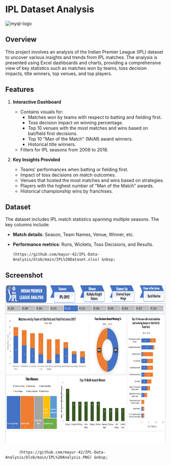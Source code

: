 # IPL Dataset Analysis
<img src="https://w7.pngwing.com/pngs/587/222/png-transparent-2011-indian-premier-league-logo-chennai-super-kings-2018-indian-premier-league-india-blue-text-logo.png" alt="myql-logo" width="200" height="100"/>

## Overview
This project involves an analysis of the Indian Premier League (IPL) dataset to uncover various insights and trends from IPL matches. The analysis is presented using Excel dashboards and charts, providing a comprehensive view of key statistics such as matches won by teams, toss decision impacts, title winners, top venues, and top players.

## Features
1. **Interactive Dashboard**
   - Contains visuals for:
     - Matches won by teams with respect to batting and fielding first.
     - Toss decision impact on winning percentage.
     - Top 10 venues with the most matches and wins based on bat/field first decisions.
     - Top 10 "Man of the Match" (MoM) award winners.
     - Historical title winners.
   - Filters for IPL seasons from 2008 to 2018.

2. **Key Insights Provided**
   - Teams' performances when batting or fielding first.
   - Impact of toss decisions on match outcomes.
   - Venues that hosted the most matches and wins based on strategies.
   - Players with the highest number of "Man of the Match" awards.
   - Historical championship wins by franchises.

## Dataset
The dataset includes IPL match statistics spanning multiple seasons. The key columns include:
- **Match details**: Season, Team Names, Venue, Winner, etc.
- **Performance metrics**: Runs, Wickets, Toss Decisions, and Results.
  
      (https://github.com/mayur-42/IPL-Data-Analysis/blob/main/IPL%20Dataset.xlsx) &nbsp;
  
## Screenshot

<img src="https://github.com/mayur-42/IPL-Data-Analysis/blob/main/IPL%20Analysis.PNG" alt="myql-logo" width="1000" height="500"/>

          (https://github.com/mayur-42/IPL-Data-Analysis/blob/main/IPL%20Analysis.PNG) &nbsp;

